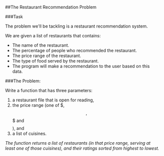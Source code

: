 ##The Restaurant Recommendation Problem

###Task

The problem we'll be tackling is a restaurant recommendation system.

We are given a list of restaurants that contains:

- The name of the restaurant.
- The percentage of people who recommended the restaurant.
- The price range of the restaurant.
- The type of food served by the restaurant.
- The program will make a recommendation to the user based on this data.

###The Problem:

Write a function that has three parameters:

1. a restaurant file that is open for reading,
2. the price range (one of $, $$, $$$ and $$$$), and
3. a list of cuisines.

_The function returns a list of restaurants (in that price range, serving at least one of those cuisines), and their ratings sorted from highest to lowest._


